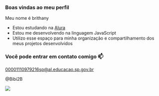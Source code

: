 ### Boas vindas ao meu perfil

Meu nome é brithany

- Estou estudando na [Alura](https://www.alura.com.br)
- Estou me desenvolvendo na linguagem JavaScript
- Utilizo esse espaço para minha organização e compartilhamento dos meus projetos desenvolvidos

### Você pode entrar em contato comigo 📫

00001110979216sp@al.educacao.sp.gov.br

@Bibi2B

![](https://media1.tenor.com/m/uWd6Jor6_usAAAAC/xie-lian-tgcf.gif)
